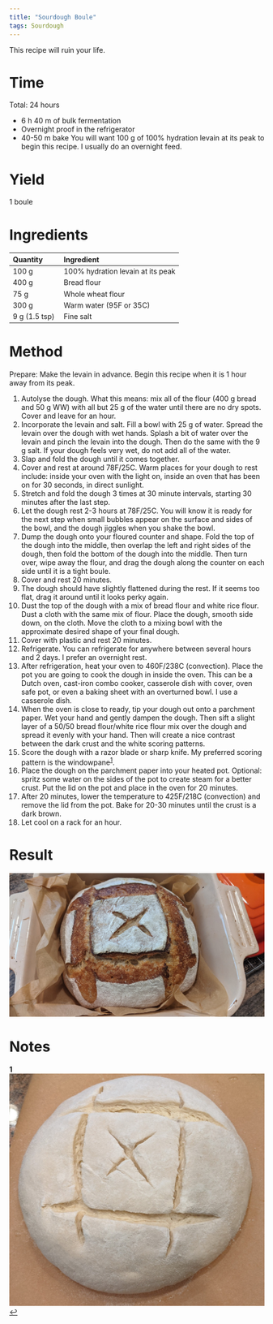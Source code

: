 ```yaml
---
title: "Sourdough Boule"
tags: Sourdough
---
```

This recipe will ruin your life.

# Time
Total: 24 hours
- 6 h 40 m of bulk fermentation
- Overnight proof in the refrigerator
- 40-50 m bake
You will want 100 g of 100% hydration levain at its peak to begin this recipe. I usually do an overnight feed.

# Yield
1 boule

# Ingredients

<table>
<colgroup>
<col width="30%" />
<col width="70%" />
</colgroup>
<thead>
<tr class="header">
<th align="left">Quantity</th>
<th align="left">Ingredient</th>
</tr>
</thead>
<tbody>
<tr>
<td markdown="span">100 g
  </td>
<td markdown="span">100% hydration levain at its peak
  </td>
</tr>
<tr>
<td markdown="span">400 g
  </td>
<td markdown="span">Bread flour
  </td>
</tr>
<tr>
<td markdown="span">75 g
  </td>
<td markdown="span">Whole wheat flour
  </td>
</tr>
<tr>
<td markdown="span">300 g
  </td>
<td markdown="span">Warm water (95F or 35C)
  </td>
</tr>
<tr>
<td markdown="span">9 g (1.5 tsp)
  </td>
<td markdown="span">Fine salt
  </td>
</tr>
</tbody>
</table>

# Method
Prepare:
Make the levain in advance. Begin this recipe when it is 1 hour away from its peak.

1. Autolyse the dough. What this means: mix all of the flour (400 g bread and 50 g WW) with all but 25 g of the water until there are no dry spots. Cover and leave for an hour.
2. Incorporate the levain and salt. Fill a bowl with 25 g of water. Spread the levain over the dough with wet hands. Splash a bit of water over the levain and pinch the levain into the dough. Then do the same with the 9 g salt. If your dough feels very wet, do not add all of the water.
3. Slap and fold the dough until it comes together.
4. Cover and rest at around 78F/25C. Warm places for your dough to rest include: inside your oven with the light on, inside an oven that has been on for 30 seconds, in direct sunlight.
5. Stretch and fold the dough 3 times at 30 minute intervals, starting 30 minutes after the last step.
6. Let the dough rest 2-3 hours at 78F/25C. You will know it is ready for the next step when small bubbles appear on the surface and sides of the bowl, and the dough jiggles when you shake the bowl.
7. Dump the dough onto your floured counter and shape. Fold the top of the dough into the middle, then overlap the left and right sides of the dough, then fold the bottom of the dough into the middle. Then turn over, wipe away the flour, and drag the dough along the counter on each side until it is a tight boule.
8. Cover and rest 20 minutes.
9. The dough should have slightly flattened during the rest. If it seems too flat, drag it around until it looks perky again.
10. Dust the top of the dough with a mix of bread flour and white rice flour. Dust a cloth with the same mix of flour. Place the dough, smooth side down, on the cloth. Move the cloth to a mixing bowl with the approximate desired shape of your final dough.
11. Cover with plastic and rest 20 minutes.
12. Refrigerate. You can refrigerate for anywhere between several hours and 2 days. I prefer an overnight rest.
13. After refrigeration, heat your oven to 460F/238C (convection). Place the pot you are going to cook the dough in inside the oven. This can be a Dutch oven, cast-iron combo cooker, casserole dish with cover, oven safe pot, or even a baking sheet with an overturned bowl. I use a casserole dish.
14. When the oven is close to ready, tip your dough out onto a parchment paper. Wet your hand and gently dampen the dough. Then sift a slight layer of a 50/50 bread flour/white rice flour mix over the dough and spread it evenly with your hand. Then will create a nice contrast between the dark crust and the white scoring patterns.
15. Score the dough with a razor blade or sharp knife. My preferred scoring pattern is the windowpane<sup id="Scoring">[1](#Footnote)</sup>.
16. Place the dough on the parchment paper into your heated pot. Optional: spritz some water on the sides of the pot to create steam for a better crust. Put the lid on the pot and place in the oven for 20 minutes.
17. After 20 minutes, lower the temperature to 425F/218C (convection) and remove the lid from the pot. Bake for 20-30 minutes until the crust is a dark brown.
18. Let cool on a rack for an hour.

# Result
![Sourdough boule](/assets/sourdough/baked.jpg)

# Notes
<b id="Footnote">1</b> ![Scored dough](/assets/sourdough/scoring.jpg) [↩](#Scoring)

